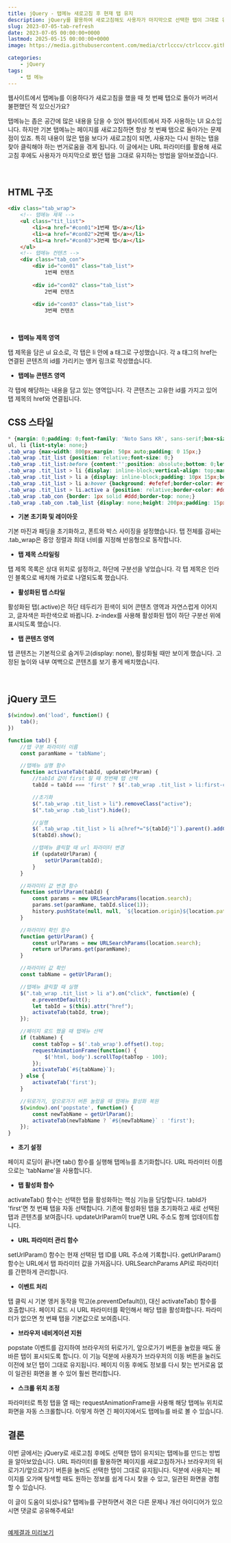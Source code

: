 ```yaml
---
title: jQuery - 탭메뉴 새로고침 후 현재 탭 유지
description: jQuery를 활용하여 새로고침해도 사용자가 마지막으로 선택한 탭이 그대로 유지되는 탭메뉴를 구현하는 방법을 소개합니다. URL 파라미터를 활용한 상태 관리 기법을 배워보세요.
slug: 2023-07-05-tab-refresh
date: 2023-07-05 00:00:00+0000
lastmod: 2025-05-15 00:00:00+0000
image: https://media.githubusercontent.com/media/ctrlcccv/ctrlcccv.github.io/master/assets/img/post/tab-refresh.webp

categories:
    - jQuery
tags:
    - 탭 메뉴
---
```

웹사이트에서 탭메뉴를 이용하다가 새로고침을 했을 때 첫 번째 탭으로 돌아가 버려서 불편했던 적 있으신가요?

탭메뉴는 좁은 공간에 많은 내용을 담을 수 있어 웹사이트에서 자주 사용하는 UI 요소입니다. 하지만 기본 탭메뉴는 페이지를 새로고침하면 항상 첫 번째 탭으로 돌아가는 문제점이 있죠. 특히 내용이 많은 탭을 보다가 새로고침이 되면, 사용자는 다시 원하는 탭을 찾아 클릭해야 하는 번거로움을 겪게 됩니다. 이 글에서는 URL 파라미터를 활용해 새로고침 후에도 사용자가 마지막으로 봤던 탭을 그대로 유지하는 방법을 알아보겠습니다.


<ins class="adsbygoogle"
     style="display:block; text-align:center;"
     data-ad-layout="in-article"
     data-ad-format="fluid"
     data-ad-client="ca-pub-8535540836842352"
     data-ad-slot="2974559225"></ins>
<script>
     (adsbygoogle = window.adsbygoogle || []).push({});
</script>


<br>

## HTML 구조

```html
<div class="tab_wrap">
    <!-- 탭메뉴 제목 -->
    <ul class="tit_list">
        <li><a href="#con01">1번째 탭</a></li>
        <li><a href="#con02">2번째 탭</a></li>
        <li><a href="#con03">3번째 탭</a></li>
    </ul>
    <!-- 탭메뉴 컨텐츠 -->
    <div class="tab_con">
        <div id="con01" class="tab_list">
            1번째 컨텐츠
        
        <div id="con02" class="tab_list">
            2번째 컨텐츠
        
        <div id="con03" class="tab_list">
            3번째 컨텐츠
        
    

```
* **탭메뉴 제목 영역**  
<span class="txt">
탭 제목을 담은 ul 요소로, 각 탭은 li 안에 a 태그로 구성했습니다.
각 a 태그의 href는 연결된 콘텐츠의 id를 가리키는 앵커 링크로 작성했습니다.
</span>

* **탭메뉴 콘텐츠 영역**  
<span class="txt">
각 탭에 해당하는 내용을 담고 있는 영역입니다.
각 콘텐츠는 고유한 id를 가지고 있어 탭 제목의 href와 연결됩니다.
</span>

<br>

## CSS 스타일

```css
* {margin: 0;padding: 0;font-family: 'Noto Sans KR', sans-serif;box-sizing: border-box;}
ul, li {list-style: none;}
.tab_wrap {max-width: 800px;margin: 50px auto;padding: 0 15px;}
.tab_wrap .tit_list {position: relative;font-size: 0;}
.tab_wrap .tit_list:before {content:'';position: absolute;bottom: 0;left: 0;width: 100%;height: 1px;background: #ddd;z-index: 1;}
.tab_wrap .tit_list > li {display: inline-block;vertical-align: top;margin-right: 3px;}
.tab_wrap .tit_list > li a {display: inline-block;padding: 10px 15px;border: 1px solid #fff;border-radius:4px 4px 0 0;font-size: 14px;color: #000;text-decoration: none;}
.tab_wrap .tit_list > li a:hover {background: #efefef;border-color: #efefef;}
.tab_wrap .tit_list > li.active a {position: relative;border-color: #ddd;border-bottom: 1px solid #fff;background: #fff;color: #8ab4f8;z-index: 2;}
.tab_wrap .tab_con {border: 1px solid #ddd;border-top: none;}
.tab_wrap .tab_con .tab_list {display: none;height: 200px;padding: 15px;}
```

* **기본 초기화 및 레이아웃**  
<span class="txt">
기본 마진과 패딩을 초기화하고, 폰트와 박스 사이징을 설정했습니다.
탭 전체를 감싸는 .tab_wrap은 중앙 정렬과 최대 너비를 지정해 반응형으로 동작합니다.
</span>

* **탭 제목 스타일링**  
<span class="txt">
탭 제목 목록은 상대 위치로 설정하고, 하단에 구분선을 넣었습니다.
각 탭 제목은 인라인 블록으로 배치해 가로로 나열되도록 했습니다.
</span>

* **활성화된 탭 스타일**  
<span class="txt">
활성화된 탭(.active)은 하단 테두리가 흰색이 되어 콘텐츠 영역과 자연스럽게 이어지고, 글자색은 파란색으로 바뀝니다.
z-index를 사용해 활성화된 탭이 하단 구분선 위에 표시되도록 했습니다.
</span>

* **탭 콘텐츠 영역**  
<span class="txt">
탭 콘텐츠는 기본적으로 숨겨두고(display: none), 활성화될 때만 보이게 했습니다.
고정된 높이와 내부 여백으로 콘텐츠를 보기 좋게 배치했습니다.
</span>


<ins class="adsbygoogle"
     style="display:block; text-align:center;"
     data-ad-layout="in-article"
     data-ad-format="fluid"
     data-ad-client="ca-pub-8535540836842352"
     data-ad-slot="2974559225"></ins>
<script>
     (adsbygoogle = window.adsbygoogle || []).push({});
</script>


<br>

## jQuery 코드

```js
$(window).on('load', function() {
    tab();
})

function tab() {
    //탭 구분 파라미터 이름
    const paramName = 'tabName';

    //탭메뉴 실행 함수
    function activateTab(tabId, updateUrlParam) {
        //tabId 값이 first 일 때 첫번째 탭 선택
        tabId = tabId === 'first' ? $('.tab_wrap .tit_list > li:first-child a').attr('href') : tabId;

        //초기화
        $(".tab_wrap .tit_list > li").removeClass("active");
        $(".tab_wrap .tab_list").hide();

        //실행
        $(`.tab_wrap .tit_list > li a[href*="${tabId}"]`).parent().addClass("active");
        $(tabId).show();

        //탭메뉴 클릭할 때 url 파라미터 변경
        if (updateUrlParam) {
            setUrlParam(tabId);
        }
    }

    //파라미터 값 변경 함수
    function setUrlParam(tabId) {
        const params = new URLSearchParams(location.search);
        params.set(paramName, tabId.slice(1));
        history.pushState(null, null, `${location.origin}${location.pathname}?${params.toString()}`);
    }

    //파라미터 확인 함수
    function getUrlParam() {
        const urlParams = new URLSearchParams(location.search);
        return urlParams.get(paramName);
    }

    //파라미터 값 확인
    const tabName = getUrlParam();

    //탭메뉴 클릭할 때 실행
    $(".tab_wrap .tit_list > li a").on("click", function(e) {
        e.preventDefault();
        let tabId = $(this).attr("href");
        activateTab(tabId, true);
    });

    //페이지 로드 했을 때 탭메뉴 선택
    if (tabName) {
        const tabTop = $('.tab_wrap').offset().top;
        requestAnimationFrame(function() {
            $('html, body').scrollTop(tabTop - 100);
        });
        activateTab(`#${tabName}`);
    } else {
        activateTab('first');
    }

    //뒤로가기, 앞으로가기 버튼 눌렀을 때 탭메뉴 활성화 복원
    $(window).on('popstate', function() {
        const newTabName = getUrlParam();
        activateTab(newTabName ? `#${newTabName}` : 'first');
    });
}
```

* **초기 설정**  
<span class="txt">
페이지 로딩이 끝나면 tab() 함수를 실행해 탭메뉴를 초기화합니다.
URL 파라미터 이름으로는 'tabName'을 사용합니다.
</span>

* **탭 활성화 함수**  
<span class="txt">
activateTab() 함수는 선택한 탭을 활성화하는 핵심 기능을 담당합니다.
tabId가 'first'면 첫 번째 탭을 자동 선택합니다.
기존에 활성화된 탭을 초기화하고 새로 선택된 탭과 콘텐츠를 보여줍니다.
updateUrlParam이 true면 URL 주소도 함께 업데이트합니다.
</span>

* **URL 파라미터 관리 함수**  
<span class="txt">
setUrlParam() 함수는 현재 선택된 탭 ID를 URL 주소에 기록합니다.
getUrlParam() 함수는 URL에서 탭 파라미터 값을 가져옵니다.
URLSearchParams API로 파라미터를 간편하게 관리합니다.
</span>

* **이벤트 처리**  
<span class="txt">
탭 클릭 시 기본 앵커 동작을 막고(e.preventDefault()), 대신 activateTab() 함수를 호출합니다.
페이지 로드 시 URL 파라미터를 확인해서 해당 탭을 활성화합니다.
파라미터가 없으면 첫 번째 탭을 기본값으로 보여줍니다.
</span>

* **브라우저 네비게이션 지원**  
<span class="txt">
popstate 이벤트를 감지하여 브라우저의 뒤로가기, 앞으로가기 버튼을 눌렀을 때도 올바른 탭이 표시되도록 합니다.
이 기능 덕분에 사용자가 브라우저의 이동 버튼을 눌러도 이전에 보던 탭이 그대로 유지됩니다. 페이지 이동 후에도 정보를 다시 찾는 번거로움 없이 일관된 화면을 볼 수 있어 훨씬 편리합니다.
</span>

* **스크롤 위치 조정**  
<span class="txt">
파라미터로 특정 탭을 열 때는 requestAnimationFrame을 사용해 해당 탭메뉴 위치로 화면을 자동 스크롤합니다.
이렇게 하면 긴 페이지에서도 탭메뉴를 바로 볼 수 있습니다.
</span>
  
<br>

## 결론

이번 글에서는 jQuery로 새로고침 후에도 선택한 탭이 유지되는 탭메뉴를 만드는 방법을 알아보았습니다. URL 파라미터를 활용하면 페이지를 새로고침하거나 브라우저의 뒤로가기/앞으로가기 버튼을 눌러도 선택한 탭이 그대로 유지됩니다. 덕분에 사용자는 페이지를 오가며 탐색할 때도 원하는 정보를 쉽게 다시 찾을 수 있고, 일관된 화면을 경험할 수 있습니다.

이 글이 도움이 되셨나요? 탭메뉴를 구현하면서 겪은 다른 문제나 개선 아이디어가 있으시면 댓글로 공유해주세요!

<br>

<div class="btn_wrap">
    <a target="_blank" href="https://ctrlcccv.github.io/ctrlcccv-demo/2023-07-05-tab-refresh/tab-menu/">예제결과 미리보기</a>
</div>


